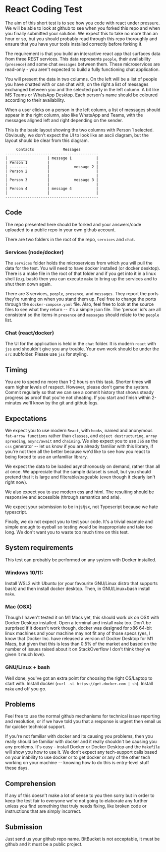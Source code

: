 # React Coding Test

The aim of this short test is to see how you code with react under pressure. We will be able to look at github to see when you forked this repo and when you finally submitted your solution. We expect this to take no more than an hour or so, but you should probably read through this repo thoroughly and ensure that you have your tools installed correctly before forking it.

The requirement is that you build an interactive react app that surfaces data from three REST services. This data represents `people`, their availability (`presence`) and some chat `messages` between them. These microservices are read-only - you aren't expected to build a fully functioning chat application.

You will present the data in two columns. On the left will be a list of people you have chatted with or can chat with, on the right a list of messages exchanged between you and the selected party in the left column. A bit like MS Teams or WhatsApp Desktop. Each person's name should be coloured according to their availability.

When a user clicks on a person in the left column, a list of messages should appear in the right column, also like WhatsApp and Teams, with the messages aligned left and right depending on the sender.

This is the basic layout showing the two columns with Person 1 selected. Obviously, we don't expect the UI to look like an ascii diagram, but the layout should be clear from this diagram.

```
     Contacts             Messages
------------------------------------------
| ________         | message 1           |
| Person 1         |                     |
| --------         |           message 2 |
| Person 2         |                     |
|                  |                     |
| Person 3         |           message 3 |
|                  |                     |
| Person 4         | message 4           |
|                  |                     |
------------------------------------------
```

## Code
The repo presented here should be forked and your answers/code uploaded to a public repo in your own github account.

There are two folders in the root of the repo, `services` and `chat`.
### Services (node/docker)
The `services` folder holds the microservices from which you will pull the data for the test. You will need to have docker installed (or docker desktop). There is a make file in the root of that folder and if you get into it in a linux shell (e.g. bash) then you can execute `make` to bring up the services and to shut them down again. 

There are 3 services, `people`, `presence`, and `messages`. They report the ports they're running on when you stand them up. Feel free to change the ports through the `docker-compose.yaml` file. Also, feel free to look at the source files to see what they return -- it's a simple json file. The 'person' id's are all consistent so the items in `presence` and `messages` should relate to the `people` list.

### Chat (react/docker)
The UI for the application is held in the `chat` folder. It is modern `react` with `jss` and shouldn't give you any trouble. Your own work should be under the `src` subfolder. Please use `jss` for styling.

## Timing
You are to spend no more than 1-2 hours on this task. Shorter times will earn higher levels of respect. However, please don't game the system. Commit regularly so that we can see a commit history that shows steady progress as proof that you're not cheating. If you start and finish within 2-minutes we'll know by the git and github logs.

## Expectations
We expect you to use modern `React`, with `hooks`, named and anonymous `fat-arrow functions` rather than `classes`, and `object destructuring`, `array spreading`, `async/await` and `chaining`. We also expect you to use `JSS` as the `css` generator -- let us know if you are already familiar with this library, if you're not then all the better because we'd like to see how you react to being forced to use an unfamiliar library.

We expect the data to be loaded asynchronously on demand, rather than all at once. We appreciate that the sample dataset is small, but you should pretend that it is large and filterable/pageable (even though it clearly isn't right now).

We also expect you to use modern css and html. The resulting should be responsive and accessible (through semantics and aria).

We expect your submission to be in js/jsx, not Typescript because we hate typescript.

Finally, we do not expect you to test your code. It's a trivial example and simple enough to eyeball so testing would be inappropriate and take too long. We don't want you to waste too much time on this test.

## System requirements
This test can probably be performed on any system with Docker installed.

### Windows 10/11:
Install WSL2 with Ubuntu (or your favourite GNU/Linux distro that supports bash) and then install docker desktop. Then, in GNU/Linux+bash install `make`. 

### Mac (OSX)
Though I haven't tested it on M1 Macs yet, this should work ok on OSX with Docker Desktop installed. Open a terminal and install `make` too. Don't be surprised if it doesn't work though, docker was designed for x86 64-bit linux machines and your machine may not fit any of those specs (yes, I know that Docker Inc. have released a version of Docker Desktop for M1 Macs, but given that this is less than 0.5% of the market and based on the number of issues raised about it on StackOverflow I don't think they've given it much love).

### GNU/Linux + bash
Well done, you've got an extra point for choosing the right OS/Laptop to start with. Install docker (`curl -sL https://get.docker.com | sh`). Install `make` and off you go.

## Problems
Feel free to use the normal github mechanisms for technical issue reporting and resolution, or if we have told you that a response is urgent then email us for quicker technical support.

If you're not familiar with docker and its causing you problems, then you really should be familiar with docker and it really shouldn't be causing you any problems. It's easy - install Docker or Docker Desktop and the `Makefile` will show you how to use it. We don't expect any tech-support calls based on your inability to use docker or to get docker or any of the other tech working on your machine -- knowing how to do this is entry-level stuff these days.

## Comprehension
If any of this doesn't make a lot of sense to you then sorry but in order to keep the test fair to everyone we're not going to elaborate any further unless you find something that truly needs fixing, like broken code or instructions that are simply incorrect.

## Submission
Just send us your github repo name. BitBucket is not acceptable, it must be github and it must be a public project.
